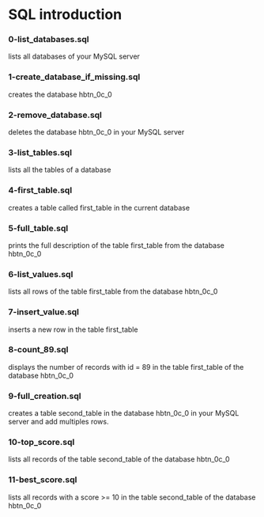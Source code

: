 # SQL introduction
### 0-list_databases.sql
lists all databases of your MySQL server
### 1-create_database_if_missing.sql
creates the database hbtn_0c_0
### 2-remove_database.sql
deletes the database hbtn_0c_0 in your MySQL server
### 3-list_tables.sql
lists all the tables of a database
### 4-first_table.sql
creates a table called first_table in the current database
### 5-full_table.sql
prints the full description of the table first_table from the database hbtn_0c_0
### 6-list_values.sql
lists all rows of the table first_table from the database hbtn_0c_0
### 7-insert_value.sql
inserts a new row in the table first_table
### 8-count_89.sql
displays the number of records with id = 89 in the table first_table of the database hbtn_0c_0
### 9-full_creation.sql
creates a table second_table in the database hbtn_0c_0 in your MySQL server and add multiples rows.
### 10-top_score.sql
lists all records of the table second_table of the database hbtn_0c_0
### 11-best_score.sql
lists all records with a score >= 10 in the table second_table of the database hbtn_0c_0
